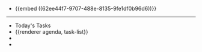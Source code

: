 - {{embed ((62ee44f7-9707-488e-8135-9fe1df0b96d6))}}
- ---
- Today's Tasks
- {{renderer agenda, task-list}}
-
-